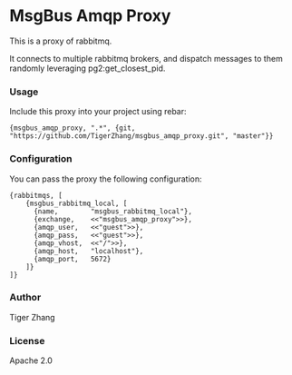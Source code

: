 # MsgBus Amqp Proxy

This is a proxy of rabbitmq.

It connects to multiple rabbitmq brokers, and dispatch messages to them randomly
leveraging pg2:get_closest_pid.

### Usage

Include this proxy into your project using rebar:

    {msgbus_amqp_proxy, ".*", {git, "https://github.com/TigerZhang/msgbus_amqp_proxy.git", "master"}}

### Configuration

You can pass the proxy the following configuration:

	{rabbitmqs, [
  		{msgbus_rabbitmq_local, [
	      {name,        "msgbus_rabbitmq_local"},
	      {exchange,    <<"msgbus_amqp_proxy">>},
	      {amqp_user,   <<"guest">>},
	      {amqp_pass,   <<"guest">>},
	      {amqp_vhost,  <<"/">>},
	      {amqp_host,   "localhost"},
	      {amqp_port,   5672}
	  	]}
	]}

### Author

Tiger Zhang

### License

Apache 2.0
